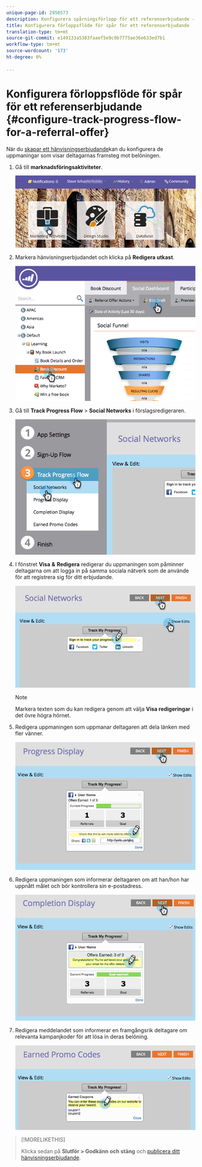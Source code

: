 ```yaml
---
unique-page-id: 2950573
description: Konfigurera spårningsförlopp för ett referenserbjudande - Marketo Docs - Produktdokumentation
title: Konfigurera förloppsflöde för spår för ett referenserbjudande
translation-type: tm+mt
source-git-commit: e149133a5383faaef5e9c9b7775ae36e633ed7b1
workflow-type: tm+mt
source-wordcount: '173'
ht-degree: 0%

---
```



# Konfigurera förloppsflöde för spår för ett referenserbjudande {#configure-track-progress-flow-for-a-referral-offer}

När du [skapar ett hänvisningserbjudande](../../../../product-docs/demand-generation/social/referral-offers/create-a-referral-offer.md)kan du konfigurera de uppmaningar som visar deltagarnas framsteg mot belöningen.

1. Gå till **marknadsföringsaktiviteter**.

   ![](assets/login-marketing-activities-4.png)

1. Markera hänvisningserbjudandet och klicka på **Redigera utkast**.

   ![](assets/image2014-9-22-14-3a35-3a31.png)

1. Gå till **Track Progress Flow** > **Social Networks** i förslagsredigeraren.

   ![](assets/image2014-9-22-14-3a35-3a43.png)

1. I fönstret **Visa** **&amp;** **Redigera** redigerar du uppmaningen som påminner deltagarna om att logga in på samma sociala nätverk som de använde för att registrera sig för ditt erbjudande.

   ![](assets/image2014-9-22-14-3a35-3a58.png)

   >[!NOTE]
   >
   >Markera texten som du kan redigera genom att välja **Visa redigeringar** i det övre högra hörnet.

1. Redigera uppmaningen som uppmanar deltagaren att dela länken med fler vänner.

   ![](assets/image2014-9-22-14-3a36-3a22.png)

1. Redigera uppmaningen som informerar deltagaren om att han/hon har uppnått målet och bör kontrollera sin e-postadress.

   ![](assets/image2014-9-22-14-3a36-3a36.png)

1. Redigera meddelandet som informerar en framgångsrik deltagare om relevanta kampanjkoder för att lösa in deras belöning.

   ![](assets/image2014-9-22-14-3a36-3a43.png)

>[!MORELIKETHIS]
>
>Klicka sedan på **Slutför > Godkänn och stäng** och [publicera ditt hänvisningserbjudande](../../../../product-docs/demand-generation/social/referral-offers/publish-a-referral-offer.md).

